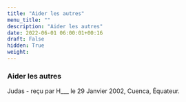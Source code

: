 ```yaml
---
title: "Aider les autres"
menu_title: ""
description: "Aider les autres"
date: 2022-06-01 06:00:01+00:16
draft: False
hidden: True
weight:
---
```

### Aider les autres

Judas - reçu par H___  le 29 Janvier 2002, Cuenca, Équateur.




